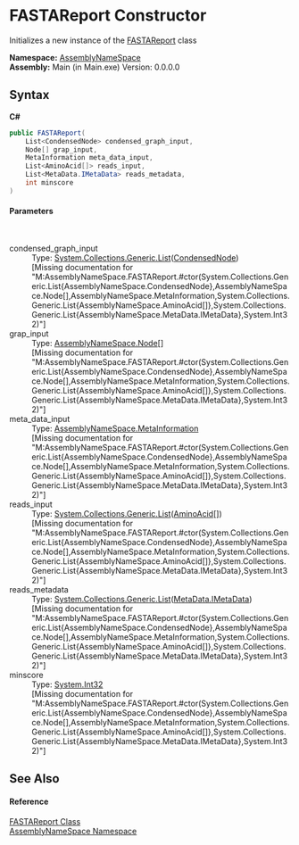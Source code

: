 # FASTAReport Constructor 
 

Initializes a new instance of the <a href="7ddb05a9-2052-2270-9503-56670c695889">FASTAReport</a> class

**Namespace:**&nbsp;<a href="6bcc80ef-5cfd-db5f-1eb2-7297d1c16397">AssemblyNameSpace</a><br />**Assembly:**&nbsp;Main (in Main.exe) Version: 0.0.0.0

## Syntax

**C#**<br />
``` C#
public FASTAReport(
	List<CondensedNode> condensed_graph_input,
	Node[] grap_input,
	MetaInformation meta_data_input,
	List<AminoAcid[]> reads_input,
	List<MetaData.IMetaData> reads_metadata,
	int minscore
)
```


#### Parameters
&nbsp;<dl><dt>condensed_graph_input</dt><dd>Type: <a href="http://msdn2.microsoft.com/en-us/library/6sh2ey19" target="_blank">System.Collections.Generic.List</a>(<a href="9aa97fa2-84fc-c8b1-da89-3aa2201bdb11">CondensedNode</a>)<br />\[Missing <param name="condensed_graph_input"/> documentation for "M:AssemblyNameSpace.FASTAReport.#ctor(System.Collections.Generic.List{AssemblyNameSpace.CondensedNode},AssemblyNameSpace.Node[],AssemblyNameSpace.MetaInformation,System.Collections.Generic.List{AssemblyNameSpace.AminoAcid[]},System.Collections.Generic.List{AssemblyNameSpace.MetaData.IMetaData},System.Int32)"\]</dd><dt>grap_input</dt><dd>Type: <a href="327f29f7-ef35-58ae-f8a5-1d2b1b3bcf7b">AssemblyNameSpace.Node</a>[]<br />\[Missing <param name="grap_input"/> documentation for "M:AssemblyNameSpace.FASTAReport.#ctor(System.Collections.Generic.List{AssemblyNameSpace.CondensedNode},AssemblyNameSpace.Node[],AssemblyNameSpace.MetaInformation,System.Collections.Generic.List{AssemblyNameSpace.AminoAcid[]},System.Collections.Generic.List{AssemblyNameSpace.MetaData.IMetaData},System.Int32)"\]</dd><dt>meta_data_input</dt><dd>Type: <a href="d0e73d2f-7721-7f22-e999-c1b9d612e2c9">AssemblyNameSpace.MetaInformation</a><br />\[Missing <param name="meta_data_input"/> documentation for "M:AssemblyNameSpace.FASTAReport.#ctor(System.Collections.Generic.List{AssemblyNameSpace.CondensedNode},AssemblyNameSpace.Node[],AssemblyNameSpace.MetaInformation,System.Collections.Generic.List{AssemblyNameSpace.AminoAcid[]},System.Collections.Generic.List{AssemblyNameSpace.MetaData.IMetaData},System.Int32)"\]</dd><dt>reads_input</dt><dd>Type: <a href="http://msdn2.microsoft.com/en-us/library/6sh2ey19" target="_blank">System.Collections.Generic.List</a>(<a href="906567b4-adec-2d74-6183-8174a5b7ae4d">AminoAcid</a>[])<br />\[Missing <param name="reads_input"/> documentation for "M:AssemblyNameSpace.FASTAReport.#ctor(System.Collections.Generic.List{AssemblyNameSpace.CondensedNode},AssemblyNameSpace.Node[],AssemblyNameSpace.MetaInformation,System.Collections.Generic.List{AssemblyNameSpace.AminoAcid[]},System.Collections.Generic.List{AssemblyNameSpace.MetaData.IMetaData},System.Int32)"\]</dd><dt>reads_metadata</dt><dd>Type: <a href="http://msdn2.microsoft.com/en-us/library/6sh2ey19" target="_blank">System.Collections.Generic.List</a>(<a href="8a18d4bc-7296-ed41-0dcf-8b92542f6855">MetaData.IMetaData</a>)<br />\[Missing <param name="reads_metadata"/> documentation for "M:AssemblyNameSpace.FASTAReport.#ctor(System.Collections.Generic.List{AssemblyNameSpace.CondensedNode},AssemblyNameSpace.Node[],AssemblyNameSpace.MetaInformation,System.Collections.Generic.List{AssemblyNameSpace.AminoAcid[]},System.Collections.Generic.List{AssemblyNameSpace.MetaData.IMetaData},System.Int32)"\]</dd><dt>minscore</dt><dd>Type: <a href="http://msdn2.microsoft.com/en-us/library/td2s409d" target="_blank">System.Int32</a><br />\[Missing <param name="minscore"/> documentation for "M:AssemblyNameSpace.FASTAReport.#ctor(System.Collections.Generic.List{AssemblyNameSpace.CondensedNode},AssemblyNameSpace.Node[],AssemblyNameSpace.MetaInformation,System.Collections.Generic.List{AssemblyNameSpace.AminoAcid[]},System.Collections.Generic.List{AssemblyNameSpace.MetaData.IMetaData},System.Int32)"\]</dd></dl>

## See Also


#### Reference
<a href="7ddb05a9-2052-2270-9503-56670c695889">FASTAReport Class</a><br /><a href="6bcc80ef-5cfd-db5f-1eb2-7297d1c16397">AssemblyNameSpace Namespace</a><br />